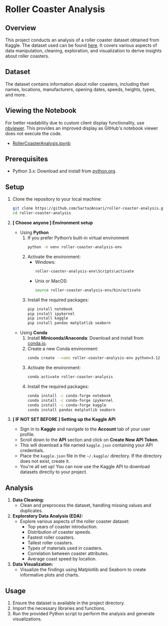 # Roller Coaster Analysis

## Overview
This project conducts an analysis of a roller coaster dataset obtained from Kaggle. The dataset used can be found [here](https://www.kaggle.com/datasets/robikscube/rollercoaster-database). It covers various aspects of data manipulation, cleaning, exploration, and visualization to derive insights about roller coasters.

## Dataset
The dataset contains information about roller coasters, including their names, locations, manufacturers, opening dates, speeds, heights, types, and more.

## Viewing the Notebook
For better readability due to custom client display functionality, use [nbviewer](https://nbviewer.org/). This provides an improved display as GitHub's notebook viewer does not execute the code.

* [RollerCoasterAnalysis.ipynb](https://nbviewer.org/github/SartazAnsari/roller-coaster-analysis/blob/main/RollerCoasterAnalysis.ipynb)

## Prerequisites
* Python 3.x: Download and install from [python.org](https://www.python.org/).

## Setup

1. Clone the repository to your local machine:
   ```bash
   git clone https://github.com/SartazAnsari/roller-coaster-analysis.git
   cd roller-coaster-analysis
   ```

2. **[ Choose anyone ] Environment setup**
    * Using **Python**
        1. If you prefer Python’s built-in virtual environment
            ```bash
            python -m venv roller-coaster-analysis-env
            ```
        2. Activate the environment:
            * Windows:
                ```bash
                roller-coaster-analysis-env\Scripts\activate
                ```
            * Unix or MacOS:
                ```bash
                source roller-coaster-analysis-env/bin/activate

                ```
        3. Install the required packages:
            ```bash
            pip install notebook
            pip install ipykernel
            pip install kaggle
            pip install pandas matplotlib seaborn
            ```
    * Using **Conda**
        1. Install **Miniconda/Anaconda**: Download and install from [conda.io](https://conda.io).
        2. Create a new Conda environment:
            ```bash
            conda create --name roller-coaster-analysis-env python=3.12
            ```
        3. Activate the environment:
            ```bash
            conda activate roller-coaster-analysis
            ```
        4. Install the required packages:
            ```bash
            conda install -c conda-forge notebook
            conda install -c conda-forge ipykernel
            conda install -c conda-forge kaggle
            conda install pandas matplotlib seaborn 
            ```

3. **[ IF NOT SET BEFORE ] Setting up the Kaggle API**
    * Sign in to **Kaggle** and navigate to the **Account** tab of your user profile.
    * Scroll down to the **API** section and click on **Create New API Token**. 
    * This will download a file named ```kaggle.json``` containing your API credentials.
    * Place the ```kaggle.json``` file in the ```~/.kaggle/``` directory. If the directory does not exist, create it.
    * You're all set up! You can now use the Kaggle API to download datasets directly to your project.

## Analysis
1. **Data Cleaning:**
    * Clean and preprocess the dataset, handling missing values and duplicates.
2. **Exploratory Data Analysis (EDA):**
    * Explore various aspects of the roller coaster dataset:
        * Top years of coaster introduction.
        * Distribution of coaster speeds.
        * Fastest roller coasters.
        * Tallest roller coasters.
        * Types of materials used in  coasters.
        * Correlation between coaster attributes.
        * Average coast speed by location.
3. **Data Visualization:**
    * Visualize the findings using Matplotlib and Seaborn to create informative plots and charts.

## Usage
1. Ensure the dataset is available in the project directory.
2. Import the necessary libraries and functions.
3. Run the provided Python script to perform the analysis and generate visualizations.